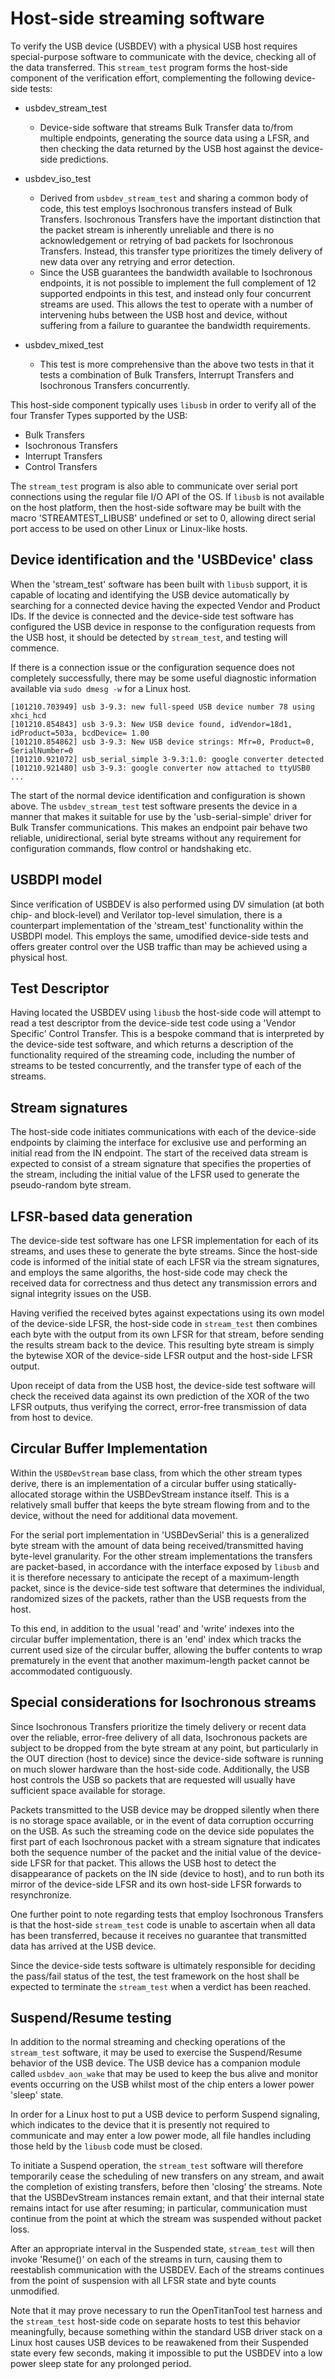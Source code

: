 # Host-side streaming software

To verify the USB device (USBDEV) with a physical USB host requires special-purpose software to
communicate with the device, checking all of the data transferred. This `stream_test` program forms
the host-side component of the verification effort, complementing the following device-side tests:

- usbdev_stream_test
  - Device-side software that streams Bulk Transfer data to/from multiple endpoints, generating the
    source data using a LFSR, and then checking the data returned by the USB host against the
    device-side predictions.

- usbdev_iso_test
  - Derived from `usbdev_stream_test` and sharing a common body of code, this test employs
    Isochronous transfers instead of Bulk Transfers. Isochronous Transfers have the important
    distinction that the packet stream is inherently unreliable and there is no acknowledgement or
    retrying of bad packets for Isochronous Transfers. Instead, this transfer type prioritizes the
    timely delivery of new data over any retrying and error detection.
  - Since the USB guarantees the bandwidth available to Isochronous endpoints, it is not possible
    to implement the full complement of 12 supported endpoints in this test, and instead only
    four concurrent streams are used. This allows the test to operate with a number of intervening
    hubs between the USB host and device, without suffering from a failure to guarantee the
    bandwidth requirements.

- usbdev_mixed_test
  - This test is more comprehensive than the above two tests in that it tests a combination of
    Bulk Transfers, Interrupt Transfers and Isochronous Transfers concurrently.

This host-side component typically uses `libusb` in order to verify all of the four Transfer Types
supported by the USB:

- Bulk Transfers
- Isochronous Transfers
- Interrupt Transfers
- Control Transfers

The `stream_test` program is also able to communicate over serial port connections using the
regular file I/O API of the OS. If `libusb` is not available on the host platform, then the
host-side software may be built with the macro 'STREAMTEST_LIBUSB' undefined or set to 0, allowing
direct serial port access to be used on other Linux or Linux-like hosts.

## Device identification and the 'USBDevice' class

When the 'stream_test' software has been built with `libusb` support, it is capable of locating and
identifying the USB device automatically by searching for a connected device having the expected
Vendor and Product IDs. If the device is connected and the device-side test software has configured
the USB device in response to the configuration requests from the USB host, it should be detected
by `stream_test`, and testing will commence.

If there is a connection issue or the configuration sequence does not completely successfully,
there may be some useful diagnostic information available via `sudo dmesg -w` for a Linux host.

```
[101210.703949] usb 3-9.3: new full-speed USB device number 78 using xhci_hcd
[101210.854843] usb 3-9.3: New USB device found, idVendor=18d1, idProduct=503a, bcdDevice= 1.00
[101210.854862] usb 3-9.3: New USB device strings: Mfr=0, Product=0, SerialNumber=0
[101210.921072] usb_serial_simple 3-9.3:1.0: google converter detected
[101210.921480] usb 3-9.3: google converter now attached to ttyUSB0
...
```

The start of the normal device identification and configuration is shown above. The
`usbdev_stream_test` test software presents the device in a manner that makes it suitable for
use by the 'usb-serial-simple' driver for Bulk Transfer communications. This makes an endpoint pair
behave two reliable, unidirectional, serial byte streams without any requirement for configuration
commands, flow control or handshaking etc.

## USBDPI model

Since verification of USBDEV is also performed using DV simulation (at both chip- and block-level)
and Verilator top-level simulation, there is a counterpart implementation of the 'stream_test'
functionality within the USBDPI model. This employs the same, umodified device-side tests and
offers greater control over the USB traffic than may be achieved using a physical host.

## Test Descriptor

Having located the USBDEV using `libusb` the host-side code will attempt to read a test descriptor
from the device-side test code using a 'Vendor Specific' Control Transfer. This is a bespoke
command that is interpreted by the device-side test software, and which returns a description of
the functionality required of the streaming code, including the number of streams to be tested
concurrently, and the transfer type of each of the streams.

## Stream signatures

The host-side code initiates communications with each of the device-side endpoints by claiming the
interface for exclusive use and performing an initial read from the IN endpoint. The start of the
received data stream is expected to consist of a stream signature that specifies the properties
of the stream, including the initial value of the LFSR used to generate the pseudo-random byte
stream.

## LFSR-based data generation

The device-side test software has one LFSR implementation for each of its streams, and uses these
to generate the byte streams. Since the host-side code is informed of the initial state of each LFSR
via the stream signatures, and employs the same algoriths, the host-side code may check the received
data for correctness and thus detect any transmission errors and signal integrity issues on the USB.

Having verified the received bytes against expectations using its own model of the device-side LFSR,
the host-side code in `stream_test` then combines each byte with the output from its own LFSR for
that stream, before sending the results stream back to the device. This resulting byte stream is
simply the bytewise XOR of the device-side LFSR output and the host-side LFSR output.

Upon receipt of data from the USB host, the device-side test software will check the received
data against its own prediction of the XOR of the two LFSR outputs, thus verifying the correct,
error-free transmission of data from host to device.

## Circular Buffer Implementation

Within the `USBDevStream` base class, from which the other stream types derive, there is an
implementation of a circular buffer using statically-allocated storage within the USBDevStream
instance itself. This is a relatively small buffer that keeps the byte stream flowing from and to
the device, without the need for additional data movement.

For the serial port implementation in 'USBDevSerial' this is a generalized byte stream with the
amount of data being received/transmitted having byte-level granularity. For the other stream
implementations the transfers are packet-based, in accordance with the interface exposed by
`libusb` and it is therefore necessary to anticipate the recept of a maximum-length packet,
since is the device-side test software that determines the individual, randomized sizes of the
packets, rather than the USB requests from the host.

To this end, in addition to the usual 'read' and 'write' indexes into the circular buffer
implementation, there is an 'end' index which tracks the current used size of the circular buffer,
allowing the buffer contents to wrap prematurely in the event that another maximum-length packet
cannot be accommodated contiguously.

## Special considerations for Isochronous streams

Since Isochronous Transfers prioritize the timely delivery or recent data over the reliable,
error-free delivery of all data, Isochronous packets are subject to be dropped from the byte
stream at any point, but particularly in the OUT direction (host to device) since the device-side
software is running on much slower hardware than the host-side code. Additionally, the USB host
controls the USB so packets that are requested will usually have sufficient space available
for storage.

Packets transmitted to the USB device may be dropped silently when there is no storage space
available, or in the event of data corruption occurring on the USB. As such the streaming code
on the device side populates the first part of each Isochronous packet with a stream signature
that indicates both the sequence number of the packet and the initial value of the device-side
LFSR for that packet. This allows the USB host to detect the disappearance of packets on the IN
side (device to host), and to run both its mirror of the device-side LFSR and its own host-side LFSR
forwards to resynchronize.

One further point to note regarding tests that employ Isochronous Transfers is that the host-side
`stream_test` code is unable to ascertain when all data has been transferred, because it receives
no guarantee that transmitted data has arrived at the USB device.

Since the device-side tests software is ultimately responsible for deciding the pass/fail status
of the test, the test framework on the host shall be expected to terminate the `stream_test` when
a verdict has been reached.

## Suspend/Resume testing

In addition to the normal streaming and checking operations of the `stream_test` software, it may
be used to exercise the Suspend/Resume behavior of the USB device. The USB device has a companion
module called `usbdev_aon_wake` that may be used to keep the bus alive and monitor events occurring
on the USB whilst most of the chip enters a lower power 'sleep' state.

In order for a Linux host to put a USB device to perform Suspend signaling, which indicates to the
device that it is presently not required to communicate and may enter a low power mode, all file
handles including those held by the `libusb` code must be closed.

To initiate a Suspend operation, the `stream_test` software will therefore temporarily cease the
scheduling of new transfers on any stream, and await the completion of existing transfers,
before then 'closing' the streams. Note that the USBDevStream instances remain extant, and that
their internal state remains intact for use after resuming; in particular, communication must
continue from the point at which the stream was suspended without packet loss.

After an appropriate interval in the Suspended state, `stream_test` will then invoke 'Resume()' on
each of the streams in turn, causing them to reestablish communication with the USBDEV. Each of
the streams continues from the point of suspension with all LFSR state and byte counts unmodified.

Note that it may prove necessary to run the OpenTitanTool test harness and the `stream_test`
host-side code on separate hosts to test this behavior meaningfully, because something within the
standard USB driver stack on a Linux host causes USB devices to be reawakened from their Suspended
state every few seconds, making it impossible to put the USBDEV into a low power sleep state for
any prolonged period.
